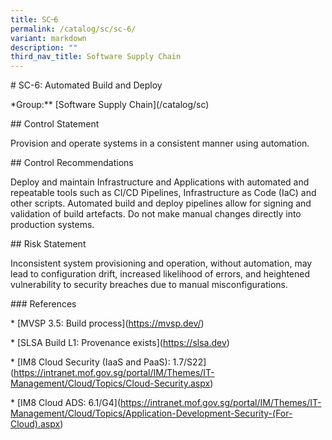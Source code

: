 ```yaml
---
title: SC᠆6
permalink: /catalog/sc/sc-6/
variant: markdown
description: ""
third_nav_title: Software Supply Chain
---
```

<p># SC-6: Automated Build and Deploy</p>
<p><em> </em>*Group:** [Software Supply Chain](/catalog/sc)</p>
<p>## Control Statement</p>
<p>Provision and operate systems in a consistent manner using automation.</p>
<p>## Control Recommendations</p>
<p>Deploy and maintain Infrastructure and Applications with automated and
repeatable tools such as CI/CD Pipelines, Infrastructure as Code (IaC)
and other scripts. Automated build and deploy pipelines allow for signing
and validation of build artefacts. Do not make manual changes directly
into production systems.</p>
<p>## Risk Statement</p>
<p>Inconsistent system provisioning and operation, without automation, may
lead to configuration drift, increased likelihood of errors, and heightened
vulnerability to security breaches due to manual misconfigurations.</p>
<p>### References</p>
<p>* [MVSP 3.5: Build process](<a href="https://mvsp.dev/" rel="noopener noreferrer nofollow" target="_blank">https://mvsp.dev/</a>)</p>
<p>* [SLSA Build L1: Provenance exists](<a href="https://slsa.dev" rel="noopener noreferrer nofollow" target="_blank">https://slsa.dev</a>)</p>
<p>* [IM8 Cloud Security (IaaS and PaaS): 1.7/S22](<a href="https://intranet.mof.gov.sg/portal/IM/Themes/IT-Management/Cloud/Topics/Cloud-Security.aspx" rel="noopener noreferrer nofollow" target="_blank">https://intranet.mof.gov.sg/portal/IM/Themes/IT-Management/Cloud/Topics/Cloud-Security.aspx</a>)</p>
<p>* [IM8 Cloud ADS: 6.1/G4](<a href="https://intranet.mof.gov.sg/portal/IM/Themes/IT-Management/Cloud/Topics/Application-Development-Security-(For-Cloud).aspx" rel="noopener noreferrer nofollow" target="_blank">https://intranet.mof.gov.sg/portal/IM/Themes/IT-Management/Cloud/Topics/Application-Development-Security-(For-Cloud).aspx</a>)</p>